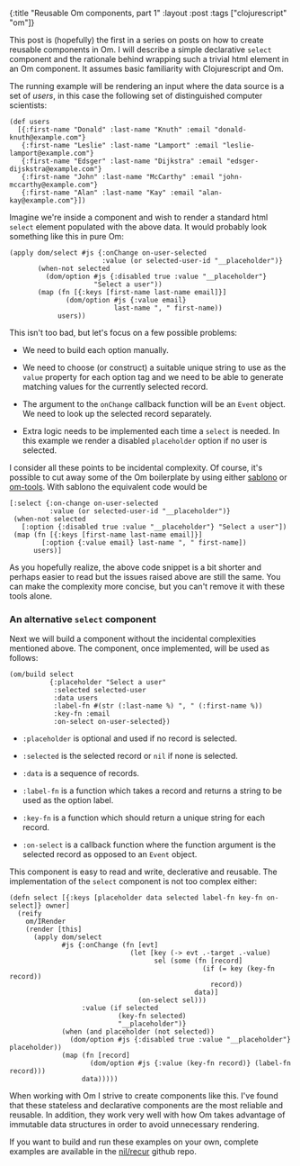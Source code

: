 {:title "Reusable Om components, part 1"
 :layout :post
 :tags  ["clojurescript" "om"]}

This post is (hopefully) the first in a series on posts on how to
create reusable components in Om. I will describe a simple declarative
`select` component and the rationale behind wrapping such a trivial
html element in an Om component. It assumes basic familiarity with
Clojurescript and Om.

The running example will be rendering an input where the data source is a
set of *users*, in this case the following set of distinguished computer
scientists:

```
(def users
  [{:first-name "Donald" :last-name "Knuth" :email "donald-knuth@example.com"}
   {:first-name "Leslie" :last-name "Lamport" :email "leslie-lamport@example.com"}
   {:first-name "Edsger" :last-name "Dijkstra" :email "edsger-dijskstra@example.com"}
   {:first-name "John" :last-name "McCarthy" :email "john-mccarthy@example.com"}
   {:first-name "Alan" :last-name "Kay" :email "alan-kay@example.com"}])
```

Imagine we're inside a component and wish to render a standard html
`select` element populated with the above data. It would probably look
something like this in pure Om:

```
(apply dom/select #js {:onChange on-user-selected
                       :value (or selected-user-id "__placeholder")}
       (when-not selected
         (dom/option #js {:disabled true :value "__placeholder"}
                     "Select a user"))
       (map (fn [{:keys [first-name last-name email]}]
              (dom/option #js {:value email}
                          last-name ", " first-name))
            users))
```

This isn't too bad, but let's focus on a few possible problems:

* We need to build each option manually.

* We need to choose (or construct) a suitable unique string to use as
  the `value` property for each option tag and we need to be able to
  generate matching values for the currently selected record.

* The argument to the `onChange` callback function will be an `Event`
  object. We need to look up the selected record separately.

* Extra logic needs to be implemented each time a `select` is
  needed. In this example we render a disabled `placeholder` option if
  no user is selected.

I consider all these points to be incidental complexity. Of course,
it's possible to cut away some of the Om boilerplate by using either
[sablono](https://github.com/r0man/sablono) or
[om-tools](https://github.com/Prismatic/om-tools). With sablono the
equivalent code would be

```
[:select {:on-change on-user-selected
          :value (or selected-user-id "__placeholder")}
 (when-not selected
   [:option {:disabled true :value "__placeholder"} "Select a user"])
 (map (fn [{:keys [first-name last-name email]}]
        [:option {:value email} last-name ", " first-name])
      users)]
```

As you hopefully realize, the above code snippet is a bit shorter and
perhaps easier to read but the issues raised above are still the
same. You can make the complexity more concise, but you can't remove
it with these tools alone.

### An alternative `select` component

Next we will build a component without the incidental complexities
mentioned above. The component, once implemented, will be used as
follows:

```
(om/build select
          {:placeholder "Select a user"
           :selected selected-user
           :data users
           :label-fn #(str (:last-name %) ", " (:first-name %))
           :key-fn :email
           :on-select on-user-selected})
```

* `:placeholder` is optional and used if no record is selected.

* `:selected` is the selected record or `nil` if none is selected.

* `:data` is a sequence of records.

* `:label-fn` is a function which takes a record and returns a string
  to be used as the option label.

* `:key-fn` is a function which should return a unique string for each
  record.

* `:on-select` is a callback function where the function argument is
  the selected record as opposed to an `Event` object.

This component is easy to read and write, declerative and
reusable. The implementation of the `select` component is not too
complex either:

```
(defn select [{:keys [placeholder data selected label-fn key-fn on-select]} owner]
  (reify
    om/IRender
    (render [this]
      (apply dom/select
             #js {:onChange (fn [evt]
                              (let [key (-> evt .-target .-value)
                                    sel (some (fn [record]
                                                (if (= key (key-fn record))
                                                  record))
                                              data)]
                                (on-select sel)))
                  :value (if selected
                           (key-fn selected)
                           "__placeholder")}
             (when (and placeholder (not selected))
               (dom/option #js {:disabled true :value "__placeholder"} placeholder))
             (map (fn [record]
                    (dom/option #js {:value (key-fn record)} (label-fn record)))
                  data)))))
```

When working with Om I strive to create components like this. I've
found that these stateless and declarative components are the most
reliable and reusable. In addition, they work very well with how Om
takes advantage of immutable data structures in order to avoid
unnecessary rendering.

If you want to build and run these examples on your own, complete
examples are available in the
[nil/recur](https://github.com/jonase/nil-recur/examples) github repo.
